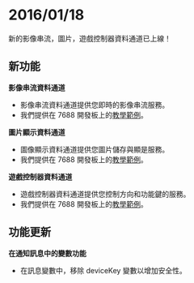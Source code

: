# 2016/01/18


新的影像串流，圖片，遊戲控制器資料通道已上線！

## 新功能

**影像串流資料通道**

* 影像串流資料通道提供您即時的影像串流服務。
* 我們提供在 7688 開發板上的[教學範例](../tutorial/7688_videostreaming_tutorial)。

**圖片顯示資料通道**

* 圖像顯示資料通道提供您圖片儲存與顯是服務。
* 我們提供在 7688 開發板上的[教學範例](../tutorial/7688_imagedisplay_tutorial)。

**遊戲控制器資料通道**

* 遊戲控制器資料通道提供您控制方向和功能鍵的服務。
* 我們提供在 7688 開發板上的[教學範例](../tutorial/7688_gamepad_tutorial)。


## 功能更新

**在通知訊息中的變數功能**

* 在訊息變數中，移除 deviceKey 變數以增加安全性。

